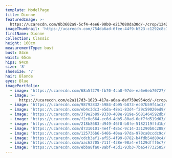 ```yaml
---
template: ModelPage
title: Dionne
featuredImage: >-
  https://ucarecdn.com/8b3602a9-5cf4-4ee6-90b0-e217080da30d/-/crop/1242x701/0,161/-/preview/
imageThumbnail: 'https://ucarecdn.com/754da6ad-6fee-44f9-b523-c1292c8c7d19/'
firstName: Dionne
collection: Classic
height: 160cm
measurementType: bust
bust: 84cm
waist: 65cm
hips: 94cm
size: '8'
shoeSize: '7'
hair: Blonde
eyes: Blue
imagePortfolio:
  - image: 'https://ucarecdn.com/68a5f279-fb70-4ca0-97de-ea6e6eb70727/'
  - image: >-
      https://ucarecdn.com/e2a117d3-1623-417a-a6aa-def759e954cd/-/crop/1242x1495/0,0/-/preview/
  - image: 'https://ucarecdn.com/98792832-5984-4b95-b873-ec07b59f4ac3/'
  - image: 'https://ucarecdn.com/eb4c3dc3-e5da-48e1-83d4-f29c59020ed9/'
  - image: 'https://ucarecdn.com/379e2b89-9330-408e-919e-5681464592db/'
  - image: 'https://ucarecdn.com/f2c0e664-ec6d-4db5-80ad-6ef7fd519d63/'
  - image: 'https://ucarecdn.com/218b8683-d949-46f8-b8fe-5182119ffd1b/'
  - image: 'https://ucarecdn.com/d7310101-4e4f-485c-9c14-331290b0c288/'
  - image: 'https://ucarecdn.com/125736b6-6466-40ea-97da-970ca0ccdc9c/'
  - image: 'https://ucarecdn.com/cdcb3af1-af55-4f99-8782-b4fdb54d80c4/'
  - image: 'https://ucarecdn.com/aac62705-711f-438e-98a4-ef129dfff6c7/'
  - image: 'https://ucarecdn.com/ebba8fa0-8abf-45d1-93b3-7ba547732585/'
---
```


